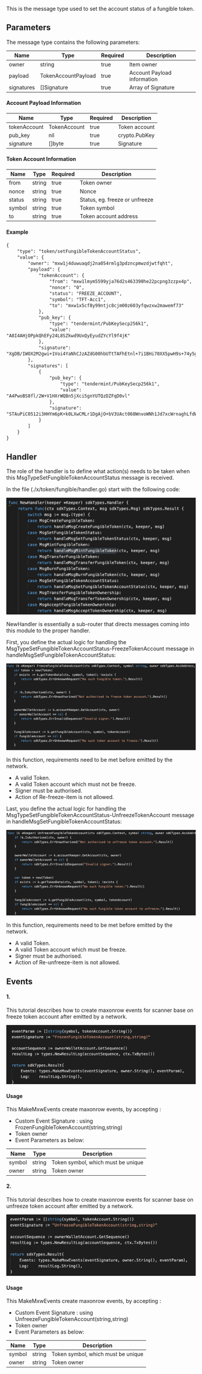This is the message type used to set the account status of a fungible token.

## Parameters

The message type contains the following parameters:

| Name | Type | Required | Description                 |
| ---- | ---- | -------- | --------------------------- |
| owner | string | true   | Item owner| | 
| payload | TokenAccountPayload | true   | Account Payload information| | 
| signatures | []Signature | true   | Array of Signature| | 


#### Account Payload Information
| Name | Type | Required | Description                 |
| ---- | ---- | -------- | --------------------------- |
| tokenAccount | TokenAccount | true   | Token account| | 
| pub_key | nil | true   | crypto.PubKey| | 
| signature | []byte | true   | Signature| | 


#### Token Account Information
| Name | Type | Required | Description                 |
| ---- | ---- | -------- | --------------------------- |
| from | string | true   | Token owner| | 
| nonce | string | true   | Nonce| | 
| status | string | true   | Status, eg. freeze or unfreeze | | 
| symbol | string | true   | Token symbol| | 
| to | string | true   | Token account address| | 



#### Example
```
{
    "type": "token/setFungibleTokenAccountStatus",
    "value": {
        "owner": "mxw1j4duwuaqdj2na054rmlg3pdzncpmwzdjwtfqht",
        "payload": {
            "tokenAccount": {
                "from": "mxw1lmym5599yja76d2s463390he22pcpng3zzpx4p",
                "nonce": "0",
                "status": "FREEZE_ACCOUNT",
                "symbol": "TFT-Acc1",
                "to": "mxw1x5cf8y99ntjc8cjm00z603yfqwzxw2mawemf73"
            },
            "pub_key": {
                "type": "tendermint/PubKeySecp256k1",
                "value": "A8I4AHjOPpkQhEFy24L8SZkwd9UxQyEyudZYcYl9f4jK"
            },
            "signature": "XgDB/IWOX2M2gwi+1Voi4YaNhCJzAZdG00hbUTtTAFhEtnl+7i1BHi70XX5pwH9s+74y5gZunT2BFZoJXm/xzA=="
        },
        "signatures": [
            {
                "pub_key": {
                    "type": "tendermint/PubKeySecp256k1",
                    "value": "A4PwoBS8fl/2W+V1HXrWQBn5jXci5gnYUTQzDZFqD0vl"
                },
                "signature": "STAuPiC0512i3HHYm6pK+k0LXwCMLr1DgAjO+bV3UAct068WnvoWNh1Jd7xcWrnaghLfdWZT8yknhEkKd9XFRA=="
            }
        ]
    }
}
```

## Handler

The role of the handler is to define what action(s) needs to be taken when this MsgTypeSetFungibleTokenAccountStatus message is received.

In the file (./x/token/fungible/handler.go) start with the following code:

![Image-1](../pic/AcceptFungibleTokenOwnership_01.png)


NewHandler is essentially a sub-router that directs messages coming into this module to the proper handler.

First, you define the actual logic for handling the MsgTypeSetFungibleTokenAccountStatus-FreezeTokenAccount message in handleMsgSetFungibleTokenAccountStatus:

![Image-2](../pic/SetFungibleTokenAccountStatus_02.png)


In this function, requirements need to be met before emitted by the network.  

* A valid Token.
* A valid Token account which must not be freeze.
* Signer must be authorised.
* Action of Re-freeze-item is not allowed.


Last, you define the actual logic for handling the MsgTypeSetFungibleTokenAccountStatus-UnfreezeTokenAccount message in handleMsgSetFungibleTokenAccountStatus:

![Image-2](../pic/SetFungibleTokenAccountStatus_03.png)


In this function, requirements need to be met before emitted by the network.  

* A valid Token.
* A valid Token account which must be freeze.
* Signer must be authorised.
* Action of Re-unfreeze-item is not allowed.



## Events
#### 1.
This tutorial describes how to create maxonrow events for scanner base on freeze token account
after emitted by a network.

![Image-1](../pic/SetFungibleTokenAccountStatus_04.png)  


#### Usage
This MakeMxwEvents create maxonrow events, by accepting :

* Custom Event Signature : using FrozenFungibleTokenAccount(string,string) 
* Token owner
* Event Parameters as below: 

| Name | Type | Description                 |
| ---- | ---- | --------------------------- |
| symbol | string | Token symbol, which must be unique| | 
| owner | string | Token owner| | 



#### 2.
This tutorial describes how to create maxonrow events for scanner base on unfreeze token account after emitted by a network.

![Image-4](../pic/SetFungibleTokenAccountStatus_05.png)  


#### Usage
This MakeMxwEvents create maxonrow events, by accepting :

* Custom Event Signature : using UnfreezeFungibleTokenAccount(string,string) 
* Token owner
* Event Parameters as below: 

| Name | Type | Description                 |
| ---- | ---- | --------------------------- |
| symbol | string | Token symbol, which must be unique| | 
| owner | string | Token owner| | 
